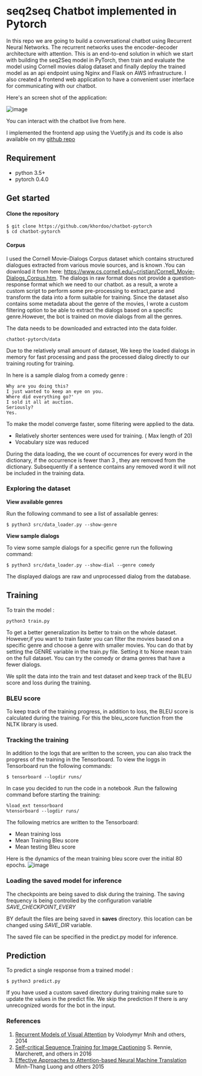 # seq2seq Chatbot implemented in Pytorch
In this repo we are going to build a conversational chatbot using Recurrent Neural Networks. The recurrent networks uses the encoder-decoder architecture with attention.
This is an end-to-end solution in which we start with building the seq2Seq model in PyTorch, then train and evaluate the model using Cornell movies dialog dataset and finally deploy the trained model as an api endpoint using Nginx and Flask on AWS infrastructure. 
I also created a frontend web application to have a convenient user interface for communicating with our chatbot.

Here's an screen shot of the application:

![image](https://user-images.githubusercontent.com/32692718/80321906-54000b80-87de-11ea-8f19-82968e909f1f.png)

 
You can interact with the chatbot live from here.

I implemented the frontend app using the Vuetify.js and its code is also available on my [github repo](https://github.com/khordoo/chatbot-frontend)

## Requirement
* python 3.5+
* pytorch 0.4.0


## Get started
#### Clone the repository
```
$ git clone https://github.com/khordoo/chatbot-pytorch
$ cd chatbot-pytorch
```
#### Corpus
I used the Cornell Movie-Dialogs Corpus dataset which contains structured dialogues extracted from various movie sources, and is known
.You can download it from here: https://www.cs.cornell.edu/~cristian/Cornell_Movie-Dialogs_Corpus.htm.
The dialogs in raw format does not provide a question-response format which we need to our chatbot. as a result,
 a wrote a custom script to perform some pre-processing to extract,parse and transform the data into a form suitable for training.
 Since the dataset also contains some metadata about the genre of the movies, I wrote a custom filtering option to be able to 
 extract the dialogs based on a specific genre.However, the bot is trained on movie dialogs from all the genres.
 
The data needs to be downloaded and extracted into the data folder.
```
chatbot-pytorch/data
```

Due to the relatively small amount of dataset, 
We keep the loaded dialogs in memory for fast processing and pass the processed dialog directly to our training routing for training. 


In here is a sample dialog from a comedy genre :
```
Why are you doing this?
I just wanted to keep an eye on you. 
Where did everything go?'
I sold it all at auction.
Seriously?
Yes.
```

To make the model converge faster, some filtering were applied to the data. 
- Relatively shorter sentences were used for training. ( Max length of 20) 
- Vocabulary size was reduced

During the data loading, the we count of occurrences for every word
in the dictionary, if the occurrence is fewer than 3 , they are removed from the dictionary. Subsequently 
if a sentence contains any removed word it will not be included in the training data.


### Exploring the dataset
 
**View available genres**

Run the following command to see a list of assailable genres:
```shell script
$ python3 src/data_loader.py --show-genre
``` 

**View sample dialogs**

To view some sample dialogs for a specific genre run the following command:
```shell script
$ python3 src/data_loader.py --show-dial --genre comedy

```
The displayed dialogs are raw and unprocessed dialog from the database.


## Training
To train the model :
```shell script
python3 train.py
```
To get a better generalization its better to train on the whole dataset. However,if you want to train faster you can filter the movies based on a specific genre and choose a genre with smaller movies. 
You can do that by setting the GENRE variable in the train.py file. Setting it to None mean train on the full dataset.
You can try the comedy or drama genres that have a fewer dialogs.


We split the data into the train and test dataset and keep track of the BLEU score and loss during the training. 

### BLEU score
To keep track of the training progress, in addition to loss, the BLEU score is calculated during the training. For this the bleu_score function
from the NLTK library is used.

### Tracking the training
In addition to the logs that are written to the screen, you can also track the progress of the training in the Tensorboard.
To view the loggs in Tensorboard run the following commands:

````shell script
$ tensorboard --logdir runs/
````
In case you decided to run the code in a notebook .Run the fallowing command before starting the training:
```shell script
%load_ext tensorboard
%tensorboard --logdir runs/
````

The following metrics are written to the Tensorboard:
- Mean training loss
- Mean Training Bleu score
- Mean testing Bleu score

Here is the dynamics of the mean training bleu score  over the initial 80 epochs.
![image](https://user-images.githubusercontent.com/32692718/80285109-deae1100-86df-11ea-8d85-d428a6d71cd3.png)

### Loading the saved model for inference

The checkpoints are being saved to disk during the training. The saving frequency 
is being controlled by the configuration variable *SAVE_CHECKPOINT_EVERY*

BY default the files are being saved in **saves** directory. this location can be changed using *SAVE_DIR* variable.

The saved file can be specified in the predict.py model for inference.

## Prediction
To predict a single response from a trained model :
```shell script
$ python3 predict.py
```
If you have used a custom saved directory during training make sure to update the values in the predict file.
We skip the prediction If there is any unrecognized words for the bot in the input.
 

### References
1. [Recurrent Models of Visual Attention](https://arxiv.org/abs/1406.6247) by Volodymyr Mnih and others, 2014 
2. [Self-critical Sequence Training for Image Captioning](https://arxiv.org/abs/1612.00563) S. Rennie, Marcherett, and others in 2016
3. [Effective Approaches to Attention-based Neural Machine Translation](https://arxiv.org/abs/1508.04025) Minh-Thang Luong and others 2015

